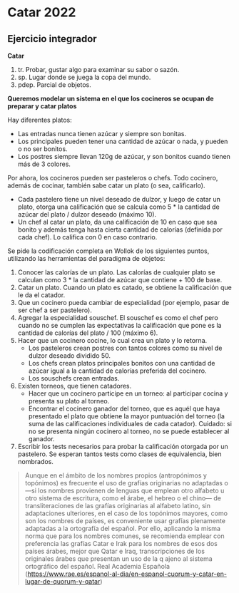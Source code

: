# Catar 2022
## Ejercicio integrador

**Catar**
1. tr. Probar, gustar algo para examinar su sabor o sazón. 
2. sp. Lugar donde se juega la copa del mundo.
3. pdep. Parcial de objetos.

**Queremos modelar un sistema en el que los cocineros se ocupan de preparar y catar platos**

Hay diferentes platos: 
- Las entradas nunca tienen azúcar y siempre son bonitas.
- Los principales pueden tener una cantidad de azúcar o nada, y pueden o no ser bonitos.
- Los postres siempre llevan 120g de azúcar, y son bonitos cuando tienen más de 3 colores.

Por ahora, los cocineros pueden ser pasteleros o chefs. Todo cocinero, además de cocinar, también sabe catar un plato (o sea, calificarlo).
- Cada pastelero tiene un nivel deseado de dulzor, y luego de catar un plato, otorga una calificación que se calcula como 5 * la cantidad de azúcar del plato / dulzor deseado (máximo 10).
- Un chef al catar un plato, da una calificación de 10 en caso que sea bonito y además tenga hasta cierta cantidad de calorías (definida por cada chef). Lo califica con 0 en caso contrario.

Se pide la codificación completa en Wollok de los siguientes puntos, utilizando las herramientas del paradigma de objetos:
1. Conocer las calorías de un plato. Las calorías de cualquier plato se calculan como 3 * la cantidad de azúcar que contiene + 100 de base.
2. Catar un plato. Cuando un plato es catado, se obtiene la calificación que le da el catador.
3. Que un cocinero pueda cambiar de especialidad (por ejemplo, pasar de ser chef a ser pastelero).
4. Agregar la especialidad souschef. El souschef es como el chef pero cuando no se cumplen las expectativas la calificación que pone es la cantidad de calorías del plato / 100 (máximo 6).
5. Hacer que un cocinero cocine, lo cual crea un plato y lo retorna.
    - Los pasteleros crean postres con tantos colores como su nivel de dulzor deseado dividido 50.
    - Los chefs crean platos principales bonitos con una cantidad de azúcar igual a la cantidad de calorías preferida del cocinero.
    - Los souschefs crean entradas.
6. Existen torneos, que tienen catadores.
    - Hacer que un cocinero participe en un torneo: al participar cocina y presenta su plato al torneo.
    - Encontrar el cocinero ganador del torneo, que es aquél que haya presentado el plato que obtiene la mayor puntuación del torneo (la suma de las calificaciones individuales de cada catador). Cuidado: si no se presenta ningún cocinero al torneo, no se puede establecer al ganador. 
7. Escribir los tests necesarios para probar la calificación otorgada por un pastelero. Se esperan tantos tests como clases de equivalencia, bien nombrados.

> Aunque en el ámbito de los nombres propios (antropónimos y topónimos) es frecuente el uso de grafías originarias no adaptadas o —si los nombres provienen de lenguas que emplean otro alfabeto u otro sistema de escritura, como el árabe, el hebreo o el chino— de transliteraciones de las grafías originarias al alfabeto latino, sin adaptaciones ulteriores, en el caso de los topónimos mayores, como son los nombres de países, es conveniente usar grafías plenamente adaptadas a la ortografía del español. Por ello, aplicando la misma norma que para los nombres comunes, se recomienda emplear con preferencia las grafías Catar e Irak para los nombres de esos dos países árabes, mejor que Qatar e Iraq, transcripciones de los originales árabes que presentan un uso de la q ajeno al sistema ortográfico del español. Real Academia Española (https://www.rae.es/espanol-al-dia/en-espanol-cuorum-y-catar-en-lugar-de-quorum-y-qatar)
